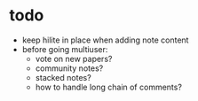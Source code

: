 # todo

 * keep hilite in place when adding note content
 * before going multiuser:
   * vote on new papers?
   * community notes?
   * stacked notes?
   * how to handle long chain of comments?
